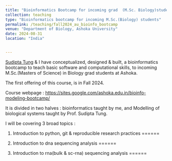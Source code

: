 ```yaml
---
title: "Bioinformatics Bootcamp for incoming grad  (M.Sc. Biology)students - Fall 2024"
collection: teaching
type: "Bioinformatics bootcamp for incoming M.Sc.(Biology) students"
permalink: /teaching/fall2024_au_bioinfo_bootcamp
venue: "Department of Biology, Ashoka University"
date: 2024-08-31
location: "India"


---
```


[Sudipta Tung](https://sites.google.com/site/sudiptatung/) & I have conceptualized, designed & built, a bioinformatics bootcamp to teach basic software and computational skills, to incoming M.Sc.(Masters of Science) in Biology grad students at Ashoka.

The first offering of this course, is in Fall 2024.

Course webpage : https://sites.google.com/ashoka.edu.in/bioinfo-modeling-bootcamp/


It is divided in two halves : bioinformatics taught by me, and Modelling of biological systems taught by Prof. Sudipta Tung.

I will be covering 3 broad topics :

1. Introduction  to python, git & reproducible research practices
======

2. Introduction to dna sequencing analysis
======

3. Introduction to rna(bulk & sc-rna) sequencing analysis
======
